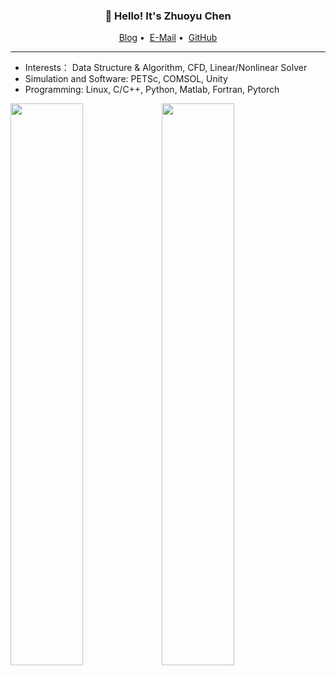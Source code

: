 <h3 align="center">👋 Hello! It's Zhuoyu Chen</h3>

<p align="center">
<a href="https://kingsann.github.io/">Blog</a>&nbsp;•&nbsp;
<a href="mailto:KingSann@foxmail.com">E-Mail</a>&nbsp;•&nbsp;
<a href="https://github.com/KingSann/">GitHub</a>
</p>

---

- Interests： Data Structure & Algorithm, CFD, Linear/Nonlinear Solver
- Simulation and Software: PETSc, COMSOL, Unity
- Programming: Linux, C/C++, Python, Matlab, Fortran, Pytorch

<a href="https://github.com/KingSann"><img width="48%" src="https://github-readme-stats.vercel.app/api?username=KingSann&show_icons=true&count_private=true&hide_title=true&theme=default&hide_border=true&include_all_commits=true&disable_animations=true"><img width="48%" src="https://github-readme-stats.vercel.app/api/top-langs?username=KingSann&hide_border=true&theme=default&layout=compact&card_width=495"><br>
</a>

